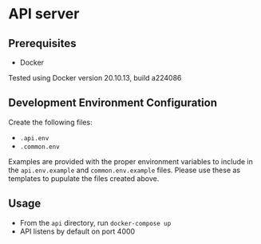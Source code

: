 # API server

## Prerequisites

- Docker

Tested using Docker version 20.10.13, build a224086

## Development Environment Configuration

Create the following files:

- `.api.env`
- `.common.env`

Examples are provided with the proper environment variables to include in the `api.env.example` and `common.env.example` files. Please use these as templates to pupulate the files created above.

## Usage

- From the `api` directory, run `docker-compose up`
- API listens by default on port 4000
